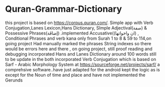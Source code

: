 # Quran-Grammar-Dictionary
this project is based on https://corpus.quran.com/. Simple app  with Verb Conjugation,Lanes Lexicon,Hans Dictionary, SImple Adjectival(صفة) &  Possessive Phrases(إضافَة) .implemented Accusative((ان واخواتها) , Conditional Phrases and verb kana  only from Surah 1 to 8 & 59 to 114,on going project
Had manually marked the phrases String indexes so there would be errors here and there , on going project, still proof reading and debugging
incorporated Hans and Lanes Dictionary around 100 words still to be update in the both 
incorporated Verb Conjugation which is based on Sarf - Arabic Morphology System at https://sourceforge.net/projects/sarf/ a comprehsive software..have just adapted for the android kept the logic as is except for the Noun of time and place and have not implemented the Gerunds
